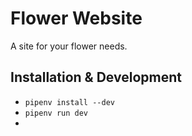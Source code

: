 # Flower Website

A site for your flower needs.

## Installation & Development

- `pipenv install --dev`
- `pipenv run dev`
-
